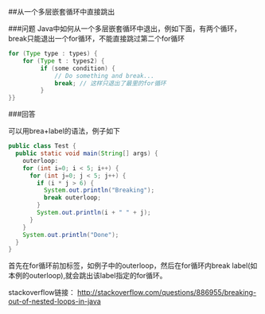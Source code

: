 ##从一个多层嵌套循环中直接跳出

###问题
Java中如何从一个多层嵌套循环中退出，例如下面，有两个循环，break只能退出一个for循环，不能直接跳过第二个for循环
```java
for (Type type : types) {  
    for (Type t : types2) {  
         if (some condition) {  
             // Do something and break...  
             break; // 这样只退出了最里的for循环  
         }  
}}  
```

###回答

可以用brea+label的语法，例子如下
```java
public class Test {  
  public static void main(String[] args) {  
    outerloop:  
    for (int i=0; i < 5; i++) {  
      for (int j=0; j < 5; j++) {  
        if (i * j > 6) {  
          System.out.println("Breaking");  
          break outerloop;  
        }  
        System.out.println(i + " " + j);  
      }  
    }  
    System.out.println("Done");  
  }  
}  
```

首先在for循环前加标签，如例子中的outerloop，然后在for循环内break label(如本例的outerloop),就会跳出该label指定的for循环。

stackoverflow链接：
http://stackoverflow.com/questions/886955/breaking-out-of-nested-loops-in-java
